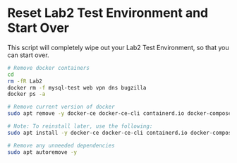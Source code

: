 # Reset Lab2 Test Environment and Start Over

This script will completely wipe out your Lab2 Test Environment, so that you can start over.

```bash
# Remove docker containers
cd 
rm -fR Lab2
docker rm -f mysql-test web vpn dns bugzilla
docker ps -a
```

```bash
# Remove current version of docker
sudo apt remove -y docker-ce docker-ce-cli containerd.io docker-compose

# Note: To reinstall later, use the following:
sudo apt install -y docker-ce docker-ce-cli containerd.io docker-compose
```

```bash
# Remove any unneeded dependencies
sudo apt autoremove -y
```
